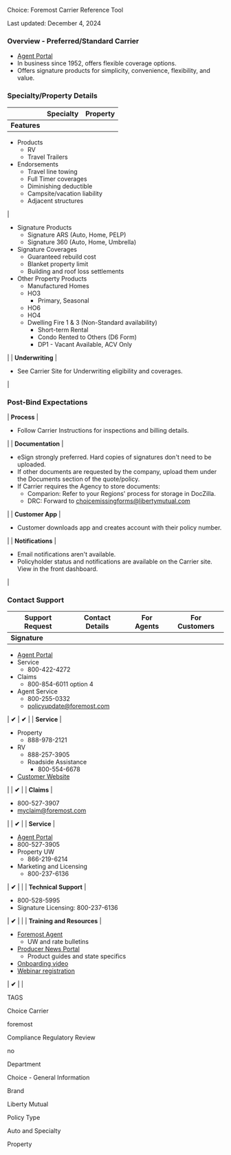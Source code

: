 Choice: Foremost Carrier Reference Tool

Last updated: December 4, 2024

### Overview - Preferred/Standard Carrier

-   [Agent Portal](https://www.agentautohome.com/public/agent/)
-   In business since 1952, offers flexible coverage options.
-   Offers signature products for simplicity, convenience, flexibility, and value.

### Specialty/Property Details

|  | Specialty | Property |
| --- | --- | --- |
| **Features** |

-   Products
    -   RV
    -   Travel Trailers
-   Endorsements
    -   Travel line towing
    -   Full Timer coverages
    -   Diminishing deductible
    -   Campsite/vacation liability
    -   Adjacent structures

 |

-   Signature Products
    -   Signature ARS (Auto, Home, PELP)
    -   Signature 360 (Auto, Home, Umbrella)
-   Signature Coverages
    -   Guaranteed rebuild cost
    -   Blanket property limit
    -   Building and roof loss settlements
-   Other Property Products
    -   Manufactured Homes
    -   HO3
        -   Primary, Seasonal
    -   HO6
    -   HO4
    -   Dwelling Fire 1 & 3 (Non-Standard availability)
        -   Short-term Rental
        -   Condo Rented to Others (D6 Form)
        -   DP1 - Vacant Available, ACV Only

 |
| **Underwriting** |

-   See Carrier Site for Underwriting eligibility and coverages.

 |

### Post-Bind Expectations

| **Process** |

-   Follow Carrier Instructions for inspections and billing details.

 |
| **Documentation** |

-   eSign strongly preferred. Hard copies of signatures don't need to be uploaded.
-   If other documents are requested by the company, upload them under the Documents section of the quote/policy.
-   If Carrier requires the Agency to store documents:
    -   Comparion: Refer to your Regions' process for storage in DocZilla.
    -   DRC: Forward to <choicemissingforms@libertymutual.com>

 |
| **Customer App** |

-   Customer downloads app and creates account with their policy number.

 |
| **Notifications** |

-   Email notifications aren't available.
-   Policyholder status and notifications are available on the Carrier site. View in the front dashboard.

 |

### Contact Support

| Support Request | Contact Details | For Agents | For Customers |
| --- | --- | --- | --- |
| **Signature** |

-   [Agent Portal](https://www.agentautohome.com/public/agent/)
-   Service
    -   800-422-4272
-   Claims
    -   800-854-6011 option 4
-   Agent Service
    -   800-255-0332
    -   <policyupdate@foremost.com>

 | **✔** | **✔** |
| **Service** |

-   Property
    -   888-978-2121
-   RV
    -   888-257-3905
    -   Roadside Assistance
        -   800-554-6678
-   [Customer Website](http://foremost.com/)

 |  | **✔** |
| **Claims** |

-   800-527-3907
-   <myclaim@foremost.com>

 |  | **✔** |
| **Service** |

-   [Agent Portal](https://www.agentautohome.com/public/agent/)
-   800-527-3905
-   Property UW
    -   866-219-6214
-   Marketing and Licensing
    -   800-237-6136

 | **✔** |  |
| **Technical Support** |

-   800-528-5995 
-   Signature Licensing: 800-237-6136

 | **✔** |  |
| **Training and Resources** |

-   [Foremost Agent](http://www.foremostagent.com/) 
    -   UW and rate bulletins
-   [Producer News Portal](https://foremostproducernews.com/welcome?redirect_to=https://foremostproducernews.com/)
    -   Product guides and state specifics
-   [Onboarding video](https://attendee.gotowebinar.com/recording/3854747414344912386) 
-   [Webinar registration](http://www.foremostagent.com/webinars/)

 | **✔** |  |

TAGS

Choice Carrier

foremost

Compliance Regulatory Review

no

Department

Choice - General Information

Brand

Liberty Mutual

Policy Type

Auto and Specialty

Property

